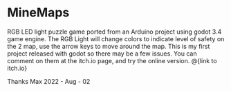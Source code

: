 # MineMaps
RGB LED light puzzle game ported from an Arduino project using godot 3.4 game engine.
The RGB Light will change colors to indicate level of safety on the 2 map, use the arrow keys to move around the map.
This is my first project released with godot so there may be a few issues. You can  comment on them at the itch.io page, and try the online version.
@{link to itch.io}

Thanks Max 2022 - Aug - 02
